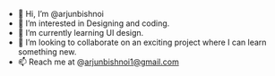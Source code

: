 - 👋 Hi, I’m @arjunbishnoi
- 👀 I’m interested in Designing and coding.
- 🌱 I’m currently learning UI design.
- 💞️ I’m looking to collaborate on an exciting project where I can learn something new.
- 📫 Reach me at @arjunbishnoi1@gmail.com

<!---
arjunbishnoi/arjunbishnoi is a ✨ special ✨ repository because its `README.md` (this file) appears on your GitHub profile.
You can click the Preview link to take a look at your changes.
--->
